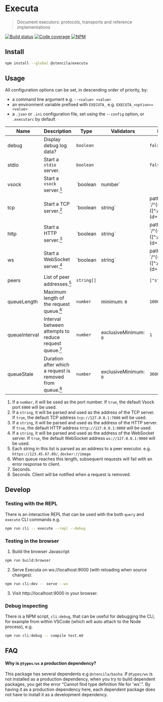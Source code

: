 # Executa

> Document executors: protocols, transports and reference implementations

[![Build status](https://travis-ci.org/stencila/executa.svg?branch=master)](https://travis-ci.org/stencila/executa)
[![Code coverage](https://codecov.io/gh/stencila/executa/branch/master/graph/badge.svg)](https://codecov.io/gh/stencila/executa)
[![NPM](https://img.shields.io/npm/v/@stencila/executa.svg?style=flat)](https://www.npmjs.com/package/@stencila/executa)

## Install

```bash
npm install --global @stencila/executa
```

## Usage

<!-- prettier-ignore-start -->
<!-- CONFIGA-USAGE-BEGIN -->
All configuration options can be set, in descending order of priority, by:

- a command line argument e.g. `--<value> <value>`
- an environment variable prefixed with `EXECUTA_` e.g. `EXECUTA_<option>=<value>`
- a `.json` or `.ini` configuration file, set using the `--config` option, or `.executarc` by default
<!-- CONFIGA-USAGE-END -->

<!-- CONFIGA-TABLE-BEGIN -->
| Name          | Description                                                                                         | Type               | Validators                                                 | Default         |
| ------------- | --------------------------------------------------------------------------------------------------- | ------------------ | ---------------------------------------------------------- | --------------- |
| debug         | Display debug log data?                                                                             | `boolean`          |                                                            | `false`         |
| stdio         | Start a `stdio` server.                                                                             | `boolean`          |                                                            | `false`         |
| vsock         | Start a `vsock` server.<a href="#vsock-details"><sup>1</sup></a>                                    | `boolean | number` |                                                            | `false`         |
| tcp           | Start a TCP server.<a href="#tcp-details"><sup>2</sup></a>                                          | `boolean | string` | pattern: `/^((tcp?://)?([^:/]+)(:(d+))?(/(.+))?)|(d+)$/`   | `false`         |
| http          | Start a HTTP server.<a href="#http-details"><sup>3</sup></a>                                        | `boolean | string` | pattern: `/^((https?://)?([^:/]+)(:(d+))?(/(.+))?)|(d+)$/` | `false`         |
| ws            | Start a WebSocket server.<a href="#ws-details"><sup>4</sup></a>                                     | `boolean | string` | pattern: `/^((wss?://)?([^:/]+)(:(d+))?(/(.+))?)|(d+)$/`   | `false`         |
| peers         | List of peer addresses.<a href="#peers-details"><sup>5</sup></a>                                    | `string[]`         |                                                            | `["stdio://*"]` |
| queueLength   | Maximum length of the request queue.<a href="#queueLength-details"><sup>6</sup></a>                 | `number`           | minimum: `0`                                               | `1000`          |
| queueInterval | Interval between attempts to reduce request queue.<a href="#queueInterval-details"><sup>7</sup></a> | `number`           | exclusiveMinimum: `0`                                      | `1`             |
| queueStale    | Duration after which a request is removed from queue.<a href="#queueStale-details"><sup>8</sup></a> | `number`           | exclusiveMinimum: `0`                                      | `3600`          |


1. <a id="vsock-details"></a>If a `number`, it will be used as the port number.
If `true`, the default Vsock port `6000` will be used.
2. <a id="tcp-details"></a>If a `string`, it will be parsed and used as the address
of the TCP server.
If `true`, the default TCP address `tcp://127.0.0.1:7000`
will be used.
3. <a id="http-details"></a>If a `string`, it will be parsed and used as the address
of the HTTP server.
If `true`, the default HTTP address `http://127.0.0.1:8000`
will be used.
4. <a id="ws-details"></a>If a `string`, it will be parsed and used as the address
of the WebSocket server.
If `true`, the default WebSocket address `ws://127.0.0.1:9000`
will be used.
5. <a id="peers-details"></a>Each string in this list is parsed as an address to
a peer executor. e.g. `https://123.45.67.89/`, `docker://image`
6. <a id="queueLength-details"></a>When queue reaches this length, subsequent requests will
fail with an error response to client.
7. <a id="queueInterval-details"></a>Seconds.
8. <a id="queueStale-details"></a>Seconds. Client will be notified when a request is removed.

<!-- CONFIGA-TABLE-END -->
<!-- prettier-ignore-end -->

## Develop

### Testing with the REPL

There is an interactive REPL that can be used with the both `query` and `execute` CLI commands e.g.

```bash
npm run cli -- execute --repl --debug
```

### Testing in the browser

1. Build the browser Javascript

```bash
npm run build:browser
```

2. Serve Executa on ws://localhost:9000 (with reloading when source changes):

```bash
npm run cli:dev -- serve --ws
```

3. Visit http://localhost:9000 in your browser.

### Debug inspecting

There is a NPM script, `cli:debug`, that can be useful for debugging the CLI, for example from within VSCode (which will auto attach to the Node process), e.g.

```bash
npm run cli:debug -- compile test.md
```

## FAQ

#### Why is `@types/ws` a production dependency?

This package has several dependents e.g `@stencila/basha`. If `@types/ws` is not installed as a production dependency, when you try to build dependent packages, you get the error "Cannot find type definition file for 'ws'.". By having it as a production dependency here, each dependent package does not have to install it
as a development dependency.
